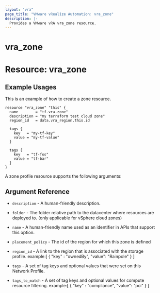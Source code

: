 ```yaml
---
layout: "vra"
page_title: "VMware vRealize Automation: vra_zone"
description: |-
  Provides a VMware vRA vra_zone resource.
---
```


# vra_zone
# Resource: vra_zone
## Example Usages
This is an example of how to create a zone resource.

```hcl
resource "vra_zone" "this" {
  name        = "tf-vra-zone"
  description = "my terraform test cloud zone"
  region_id   = data.vra_region.this.id

  tags {
    key   = "my-tf-key"
    value = "my-tf-value"
  }

  tags {
    key   = "tf-foo"
    value = "tf-bar"
  }
}
```

A zone profile resource supports the following arguments:

## Argument Reference

* `description` - A human-friendly description.

* `folder` - The folder relative path to the datacenter where resources are deployed to. (only applicable for vSphere cloud zones)

* `name` - A human-friendly name used as an identifier in APIs that support this option.

* `placement_policy` - The id of the region for which this zone is defined

* `region_id` - A link to the region that is associated with the storage profile.                      example:[ { "key" : "ownedBy", "value": "Rainpole" } ]

* `tags` - A set of tag keys and optional values that were set on this Network Profile.

* `tags_to_match` - A set of tag keys and optional values for compute resource filtering.
                   example:[ { "key" : "compliance", "value": "pci" } ]
